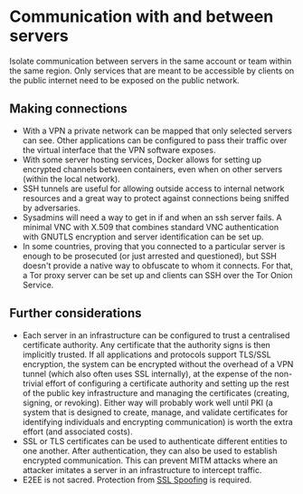 # Communication with and between servers

Isolate communication between servers in the same account or team within the same region. Only services that are meant to be accessible by clients on the public internet need to be exposed on the public network.

## Making connections

* With a VPN a private network can be mapped that only selected servers can see. Other applications can be configured to pass their traffic over the virtual interface that the VPN software exposes.
* With some server hosting services, Docker allows for setting up encrypted channels between containers, even when on other servers (within the local network).
* SSH tunnels are useful for allowing outside access to internal network resources and a great way to protect against connections being sniffed by adversaries.
* Sysadmins will need a way to get in if and when an ssh server fails. A minimal VNC with X.509 that combines standard VNC authentication with GNUTLS encryption and server identification can be set up.
* In some countries, proving that you connected to a particular server is enough to be prosecuted (or just arrested and questioned), but SSH doesn't provide a native way to obfuscate to whom it connects. For that, a Tor proxy server can be set up and clients can SSH over the Tor Onion Service.

## Further considerations

* Each server in an infrastructure can be configured to trust a centralised certificate authority. Any certificate that the authority signs is then implicitly trusted. If all applications and protocols support TLS/SSL encryption, the system can be encrypted without the overhead of a VPN tunnel (which also often uses SSL internally), at the expense of the non-trivial effort of configuring a certificate authority and setting up the rest of the public key infrastructure and managing the certificates (creating, signing, or revoking). Either way will probably work well until PKI (a system that is designed to create, manage, and validate certificates for identifying individuals and encrypting communication) is worth the extra effort (and associated costs).
* SSL or TLS certificates can be used to authenticate different entities to one another. After authentication, they can also be used to establish encrypted communication. This can prevent MITM attacks where an attacker imitates a server in an infrastructure to intercept traffic. 
* E2EE is not sacred. Protection from [SSL Spoofing](https://network.tymyrddin.dev/docs/notes/hacks) is required.
